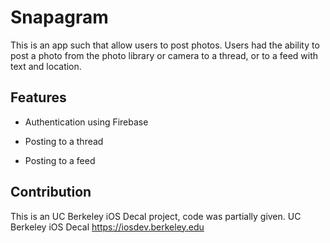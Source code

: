 # Snapagram
This is an app such that allow users to post photos. Users had the ability to post a photo from the photo library or camera to a thread, or to a feed with text and location.
## Features

- Authentication using Firebase

- Posting to a thread

- Posting to a feed

## Contribution
This is an UC Berkeley iOS Decal project, code was partially given.
UC Berkeley iOS Decal
https://iosdev.berkeley.edu
